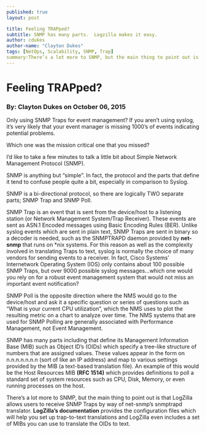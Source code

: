 ```yaml
---
published: true
layout: post

title: Feeling TRAPped?
subtitle: SNMP has many parts.  Logzilla makes it easy.
author: cdukes
author-name: "Clayton Dukes"
tags: [NetOps, Scalability, SNMP, Trap]
summary:There’s a lot more to SNMP, but the main thing to point out is that LogZilla allows users to receive SNMP Traps by way of net-snmp’s snmptrapd translator.
---
```


# Feeling TRAPped?

### By: Clayton Dukes on October 06, 2015

Only using SNMP Traps for event management? If you aren’t using syslog, it’s very likely that your event manager is missing 1000’s of events indicating potential problems.

Which one was the mission critical one that you missed?

I’d like to take a few minutes to talk a little bit about Simple Network Management Protocol (SNMP).

SNMP is anything but “simple”. In fact, the protocol and the parts that define it tend to confuse people quite a bit, especially in comparison to Syslog.

SNMP is a bi-directional protocol, so there are logically TWO separate parts; SNMP Trap and SNMP Poll.

SNMP Trap is an event that is sent from the device/host to a listening station (or Network Management System/Trap Receiver). These events are sent as ASN.1 Encoded messages using Basic Encoding Rules (BER). Unlike syslog events which are sent in plain text, SNMP Traps are sent in binary so a decoder is needed, such as the SNMPTRAPD daemon provided by **net-snmp** that runs on *nix systems. For this reason as well as the complexity involved in translating Traps to text, syslog is normally the choice of many vendors for sending events to a receiver. In fact, Cisco Systems’ Internetwork Operating System (IOS) only contains about 100 possible SNMP Traps, but over 9000 possible syslog messages…which one would you rely on for a robust event management system that would not miss an important event notification?

SNMP Poll is the opposite direction where the NMS would go to the device/host and ask it a specific question or series of questions such as “What is your current CPU utilization”, which the NMS uses to plot the resulting metric on a chart to analyze over time. The NMS systems that are used for SNMP Polling are generally associated with Performance Management, not Event Management.

SNMP has many parts including that define its Management Information Base (MIB) such as Object ID’s (OIDs) which specify a tree-like structure of numbers that are assigned values. These values appear in the form on n.n.n.n.n.n.n (sort of like an IP address) and map to various settings provided by the MIB (a text-based translation file). An example of this would be the Host Resources MIB **(RFC 1514)** which provides definitions to poll a standard set of system resources such as CPU, Disk, Memory, or even running processes on the host.

There’s a lot more to SNMP, but the main thing to point out is that LogZilla allows users to receive SNMP Traps by way of net-snmp’s snmptrapd translator. **LogZilla’s documentation** provides the configuration files which will help you set up trap-to-text translations and LogZilla even includes a set of MIBs you can use to translate the OIDs to text.
